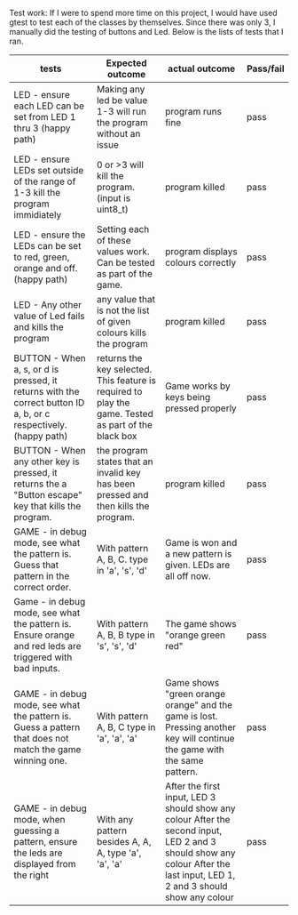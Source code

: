 Test work:
If I were to spend more time on this project, I would have used gtest to test each of the classes by themselves. Since there was only 3, I manually did the testing of buttons and Led.
Below is the lists of tests that I ran.


| tests                                                                                                            | Expected outcome                                                                                      | actual outcome                                                                                                                                                             | Pass/fail |
|------------------------------------------------------------------------------------------------------------------|-------------------------------------------------------------------------------------------------------|----------------------------------------------------------------------------------------------------------------------------------------------------------------------------|-----------|
| LED - ensure each LED can be set from LED 1 thru 3  (happy path)                                                 | Making any led be value 1-3 will  run the program without an issue                                    | program runs fine                                                                                                                                                          | pass      |
| LED - ensure LEDs set outside of the range of 1-3 kill  the program immidiately                                  | 0 or >3 will kill the program.  (input is uint8_t)                                                    | program killed                                                                                                                                                             | pass      |
| LED - ensure the LEDs can be set to red, green, orange and off.  (happy path)                                    | Setting each of these values work.  Can be tested as part of the game.                                | program displays colours correctly                                                                                                                                         | pass      |
| LED - Any other value of Led fails and kills the program                                                         | any value that is not the list of  given colours kills the program                                    | program killed                                                                                                                                                             | pass      |
| BUTTON - When a, s, or d is pressed, it returns with the correct button ID a, b, or c respectively. (happy path) | returns the key selected. This feature is required to play the game. Tested as  part of the black box | Game works by keys being pressed properly                                                                                                                                  | pass      |
| BUTTON - When any other key is pressed, it returns the a  "Button escape" key that kills the program.            | the program states that an invalid key has  been pressed and then kills the program.                  | program killed                                                                                                                                                             | pass      |
| GAME - in debug mode, see what the pattern is. Guess that  pattern in the correct order.                         | With pattern A, B, C. type in 'a', 's', 'd'                                                           | Game is won and a new pattern is given. LEDs are all off now.                                                                                                              | pass      |
| Game - in debug mode, see what the pattern is. Ensure orange and  red leds are triggered with bad inputs.        | With pattern A, B, B type in 's', 's', 'd'                                                            | The game shows "orange    green   red"                                                                                                                                     | pass      |
| GAME - in debug mode, see what the pattern is. Guess a pattern that does not match the game winning one.         | With pattern A, B, C type in 'a', 'a', 'a'                                                            | Game shows "green    orange   orange" and  the game is lost. Pressing another key will continue the game with the same pattern.                                            | pass      |
| GAME - in debug mode, when guessing a pattern, ensure the leds are  displayed from the right                     | With any pattern besides A, A, A, type 'a', 'a', 'a'                                                  | After the first input, LED 3 should show any colour After the second input, LED 2 and 3 should show any colour After the last input, LED 1, 2 and 3 should show any colour | pass      |